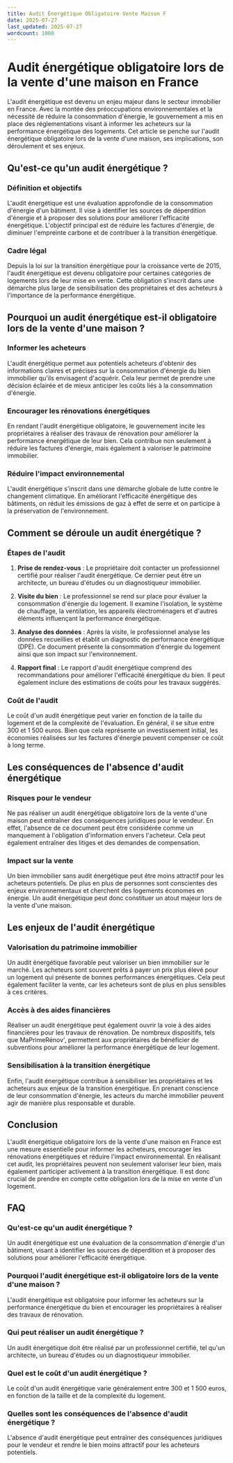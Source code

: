 ```yaml
---
title: Audit Énergétique Obligatoire Vente Maison F
date: 2025-07-27
last_updated: 2025-07-27
wordcount: 1000
---
```


# Audit énergétique obligatoire lors de la vente d'une maison en France

L'audit énergétique est devenu un enjeu majeur dans le secteur immobilier en France. Avec la montée des préoccupations environnementales et la nécessité de réduire la consommation d'énergie, le gouvernement a mis en place des réglementations visant à informer les acheteurs sur la performance énergétique des logements. Cet article se penche sur l'audit énergétique obligatoire lors de la vente d'une maison, ses implications, son déroulement et ses enjeux.

## Qu'est-ce qu'un audit énergétique ?

### Définition et objectifs

L'audit énergétique est une évaluation approfondie de la consommation d'énergie d'un bâtiment. Il vise à identifier les sources de déperdition d'énergie et à proposer des solutions pour améliorer l'efficacité énergétique. L'objectif principal est de réduire les factures d'énergie, de diminuer l'empreinte carbone et de contribuer à la transition énergétique.

### Cadre légal

Depuis la loi sur la transition énergétique pour la croissance verte de 2015, l'audit énergétique est devenu obligatoire pour certaines catégories de logements lors de leur mise en vente. Cette obligation s'inscrit dans une démarche plus large de sensibilisation des propriétaires et des acheteurs à l'importance de la performance énergétique.

## Pourquoi un audit énergétique est-il obligatoire lors de la vente d'une maison ?

### Informer les acheteurs

L'audit énergétique permet aux potentiels acheteurs d'obtenir des informations claires et précises sur la consommation d'énergie du bien immobilier qu'ils envisagent d'acquérir. Cela leur permet de prendre une décision éclairée et de mieux anticiper les coûts liés à la consommation d'énergie.

### Encourager les rénovations énergétiques

En rendant l'audit énergétique obligatoire, le gouvernement incite les propriétaires à réaliser des travaux de rénovation pour améliorer la performance énergétique de leur bien. Cela contribue non seulement à réduire les factures d'énergie, mais également à valoriser le patrimoine immobilier.

### Réduire l'impact environnemental

L'audit énergétique s'inscrit dans une démarche globale de lutte contre le changement climatique. En améliorant l'efficacité énergétique des bâtiments, on réduit les émissions de gaz à effet de serre et on participe à la préservation de l'environnement.

## Comment se déroule un audit énergétique ?

### Étapes de l'audit

1. **Prise de rendez-vous** : Le propriétaire doit contacter un professionnel certifié pour réaliser l'audit énergétique. Ce dernier peut être un architecte, un bureau d'études ou un diagnostiqueur immobilier.

2. **Visite du bien** : Le professionnel se rend sur place pour évaluer la consommation d'énergie du logement. Il examine l'isolation, le système de chauffage, la ventilation, les appareils électroménagers et d'autres éléments influençant la performance énergétique.

3. **Analyse des données** : Après la visite, le professionnel analyse les données recueillies et établit un diagnostic de performance énergétique (DPE). Ce document présente la consommation d'énergie du logement ainsi que son impact sur l'environnement.

4. **Rapport final** : Le rapport d'audit énergétique comprend des recommandations pour améliorer l'efficacité énergétique du bien. Il peut également inclure des estimations de coûts pour les travaux suggérés.

### Coût de l'audit

Le coût d'un audit énergétique peut varier en fonction de la taille du logement et de la complexité de l'évaluation. En général, il se situe entre 300 et 1 500 euros. Bien que cela représente un investissement initial, les économies réalisées sur les factures d'énergie peuvent compenser ce coût à long terme.

## Les conséquences de l'absence d'audit énergétique

### Risques pour le vendeur

Ne pas réaliser un audit énergétique obligatoire lors de la vente d'une maison peut entraîner des conséquences juridiques pour le vendeur. En effet, l'absence de ce document peut être considérée comme un manquement à l'obligation d'information envers l'acheteur. Cela peut également entraîner des litiges et des demandes de compensation.

### Impact sur la vente

Un bien immobilier sans audit énergétique peut être moins attractif pour les acheteurs potentiels. De plus en plus de personnes sont conscientes des enjeux environnementaux et cherchent des logements économes en énergie. Un audit énergétique peut donc constituer un atout majeur lors de la vente d'une maison.

## Les enjeux de l'audit énergétique

### Valorisation du patrimoine immobilier

Un audit énergétique favorable peut valoriser un bien immobilier sur le marché. Les acheteurs sont souvent prêts à payer un prix plus élevé pour un logement qui présente de bonnes performances énergétiques. Cela peut également faciliter la vente, car les acheteurs sont de plus en plus sensibles à ces critères.

### Accès à des aides financières

Réaliser un audit énergétique peut également ouvrir la voie à des aides financières pour les travaux de rénovation. De nombreux dispositifs, tels que MaPrimeRénov', permettent aux propriétaires de bénéficier de subventions pour améliorer la performance énergétique de leur logement.

### Sensibilisation à la transition énergétique

Enfin, l'audit énergétique contribue à sensibiliser les propriétaires et les acheteurs aux enjeux de la transition énergétique. En prenant conscience de leur consommation d'énergie, les acteurs du marché immobilier peuvent agir de manière plus responsable et durable.

## Conclusion

L'audit énergétique obligatoire lors de la vente d'une maison en France est une mesure essentielle pour informer les acheteurs, encourager les rénovations énergétiques et réduire l'impact environnemental. En réalisant cet audit, les propriétaires peuvent non seulement valoriser leur bien, mais également participer activement à la transition énergétique. Il est donc crucial de prendre en compte cette obligation lors de la mise en vente d'un logement.

## FAQ

### Qu'est-ce qu'un audit énergétique ?

Un audit énergétique est une évaluation de la consommation d'énergie d'un bâtiment, visant à identifier les sources de déperdition et à proposer des solutions pour améliorer l'efficacité énergétique.

### Pourquoi l'audit énergétique est-il obligatoire lors de la vente d'une maison ?

L'audit énergétique est obligatoire pour informer les acheteurs sur la performance énergétique du bien et encourager les propriétaires à réaliser des travaux de rénovation.

### Qui peut réaliser un audit énergétique ?

Un audit énergétique doit être réalisé par un professionnel certifié, tel qu'un architecte, un bureau d'études ou un diagnostiqueur immobilier.

### Quel est le coût d'un audit énergétique ?

Le coût d'un audit énergétique varie généralement entre 300 et 1 500 euros, en fonction de la taille et de la complexité du logement.

### Quelles sont les conséquences de l'absence d'audit énergétique ?

L'absence d'audit énergétique peut entraîner des conséquences juridiques pour le vendeur et rendre le bien moins attractif pour les acheteurs potentiels.